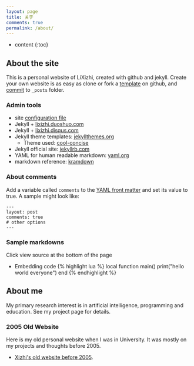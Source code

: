 ```yaml
---
layout: page
title: 关于
comments: true
permalink: /about/
---
```


* content
{:toc}

## About the site
This is a personal website of LiXizhi, created with github and jekyll. 
Create your own website is as easy as clone or fork a [template](https://github.com/LiXizhi/lixizhi.github.io) on github, and [commit](https://jekyllrb.com/docs/posts/) to `_posts` folder. 

### Admin tools
* site [configuration file](https://github.com/LiXizhi/lixizhi.github.io/blob/master/_config.yml)
* Jekyll + [lixizhi.duoshuo.com](https://lixizhi.duoshuo.com/admin/)
* Jekyll + [lixizhi.disqus.com](https://lixizhi.disqus.com/admin/)
* Jekyll theme templates: [jekyllthemes.org](https://jekyllthemes.org)
   * Theme used: [cool-concise](https://jekyllthemes.org/themes/cool-concise-high-end/)
* Jekyll official site: [jekyllrb.com](https://jekyllrb.com)
* YAML for human readable markdown: [yaml.org](https://www.yaml.org/)
* markdown reference: [kramdown](https://kramdown.gettalong.org/quickref.html)

### About comments
Add a variable called `comments` to the [YAML front matter](https://jekyllrb.com/docs/frontmatter/) and set its value to true. A sample might look like:

    ---
    layout: post
    comments: true
    # other options
    ---

### Sample markdowns
Click view source at the bottom of the page

* Embedding code
{% highlight lua %}
local function main()
	print("hello world everyone")
end
{% endhighlight %}


## About me

My primary research interest is in artificial intelligence, programming and education. See my project page for details.


### 2005 Old Website 
Here is my old personal website when I was in University. It was mostly on my projects and thoughts before 2005.

* [Xizhi's old website before 2005](/oldsite2005/index.htm). 

